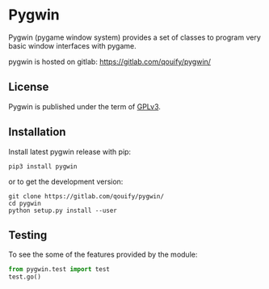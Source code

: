 #  Pygwin

Pygwin (pygame window system) provides a set of classes to program
very basic window interfaces with pygame.

pygwin is hosted on gitlab:
https://gitlab.com/qouify/pygwin/


## License

Pygwin is published under the term of
[GPLv3](https://www.gnu.org/licenses/gpl-3.0.txt).


## Installation

Install latest pygwin release with pip:

```
pip3 install pygwin
```

or to get the development version:
```
git clone https://gitlab.com/qouify/pygwin/
cd pygwin
python setup.py install --user
```


## Testing

To see the some of the features provided by the module:

```python
from pygwin.test import test
test.go()
```
